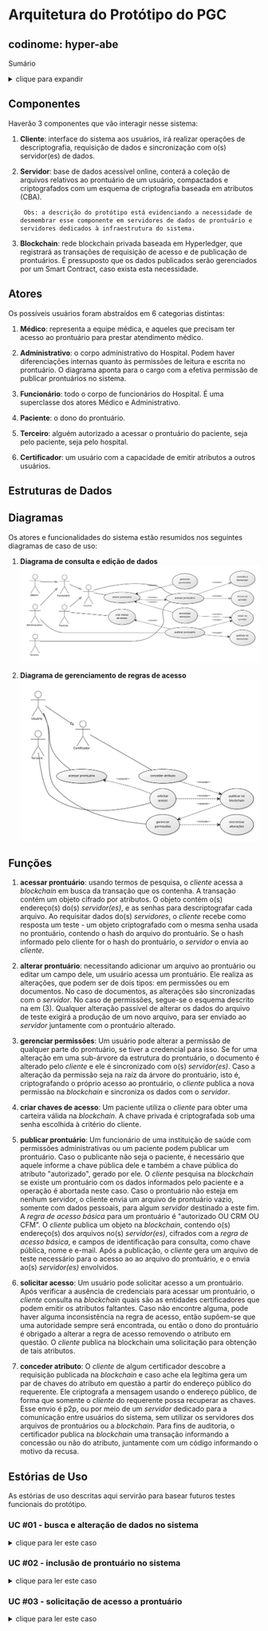 # Arquitetura do Protótipo do PGC

## codinome: hyper-abe

Sumário

<details><summary> clique para expandir </summary>

1. [Componentes](#componentes)
2. [Atores](#atores)
3. [Estruturas de Dados](#estruturas-de-dados)
4. [Diagramas](#diagramas)
5. [Principais funções](#funções)
6. [Estória de uso](#estórias-de-uso)

</details>

## Componentes

Haverão 3 componentes que vão interagir nesse sistema:

1. **Cliente**: interface do sistema aos usuários, irá realizar operações de descriptografia, requisição de dados e sincronização com o(s) servidor(es) de dados.

2. **Servidor**: base de dados acessível online, conterá a coleção de arquivos relativos ao prontuário de um usuário, compactados e criptografados com um esquema de criptografia baseada em atributos (CBA).

        Obs: a descrição do protótipo está evidenciando a necessidade de desmembrar esse componente em servidores de dados de prontuário e servidores dedicados à infraestrutura do sistema.

3. **Blockchain**: rede blockchain privada baseada em Hyperledger, que registrará as transações de requisição de acesso e de publicação de prontuários. É pressuposto que os dados publicados serão gerenciados por um Smart Contract, caso exista esta necessidade.

## Atores

Os possíveis usuários foram abstraídos em 6 categorias distintas:

1. **Médico**: representa a equipe médica, e aqueles que precisam ter acesso ao prontuário para prestar atendimento médico.

2. **Administrativo**: o corpo administrativo do Hospital. Podem haver diferenciações internas quanto às permissões de leitura e escrita no prontuário. O diagrama aponta para o cargo com a efetiva permissão de publicar prontuários no sistema.

3. **Funcionário**: todo o corpo de funcionários do Hospital. É uma superclasse dos atores Médico e Administrativo.

4. **Paciente**: o dono do prontuário.

5. **Terceiro**: alguém autorizado a acessar o prontuário do paciente, seja pelo paciente, seja pelo hospital.

6. **Certificador**: um usuário com a capacidade de emitir atributos a outros usuários.

## Estruturas de Dados

## Diagramas

Os atores e funcionalidades do sistema estão resumidos nos seguintes diagramas de caso de uso:

1. **Diagrama de consulta e edição de dados**
![Diagrama de caso de uso do Protótipo do PGC](diagramas/caso-de-uso--consulta-e-edição.svg "Diagrama de consulta e edição de dados")

2. **Diagrama de gerenciamento de regras de acesso**
![Diagrama de caso de uso do Protótipo do PGC](diagramas/caso-de-uso--permissões.svg "Diagrama de gerenciamento de regras de acesso")

## Funções

1. **acessar prontuário**: usando termos de pesquisa, o *cliente* acessa a *blockchain* em busca da transação que os contenha. A transação contém um objeto cifrado por atributos. O objeto contém o(s) endereço(s) do(s) *servidor(es)*, e as senhas para descriptografar cada arquivo. Ao requisitar dados do(s) *servidores*, o *cliente* recebe como resposta um teste - um objeto criptografado com o mesma senha usada no prontuário, contendo o hash do arquivo do prontuário. Se o hash informado pelo cliente for o hash do prontuário, o *servidor* o envia ao *cliente*.

2. **alterar prontuário**: necessitando adicionar um arquivo ao prontuário ou editar um campo dele, um usuário acessa um prontuário. Ele realiza as alterações, que podem ser de dois tipos: em permissões ou em documentos. No caso de documentos, as alterações são sincronizadas com o *servidor*. No caso de permissões, segue-se o esquema descrito na em (3). Qualquer alteração passível de alterar os dados do arquivo de teste exigirá a produção de um novo arquivo, para ser enviado ao *servidor* juntamente com o prontuário alterado.

3. **gerenciar permissões**: Um usuário pode alterar a permissão de qualquer parte do prontuário, se tiver a credencial para isso. Se for uma alteração em uma sub-árvore da estrutura do prontuário, o documento é alterado pelo *cliente* e ele é sincronizado com o(s) *servidor(es)*. Caso a alteração da permissão seja na raíz da árvore do prontuário, isto é, criptografando o próprio acesso ao prontuário, o *cliente* publica a nova permissão na *blockchain* e sincroniza os dados com o *servidor*.

4. **criar chaves de acesso**: Um paciente utiliza o *cliente* para obter uma carteira válida na *blockchain*. A chave privada é criptografada sob uma senha escolhida à critério do cliente.

5. **publicar prontuário**: Um funcionário de uma instituição de saúde com permissões administrativas ou um paciente podem publicar um prontuário. Caso o publicante não seja o paciente, é necessário que aquele informe a chave pública dele e também a chave pública do atributo "autorizado", gerado por ele. O *cliente* pesquisa na *blockchain* se existe um prontuário com os dados informados pelo paciente e a operação é abortada neste caso. Caso o prontuário não esteja em nenhum servidor, o cliente envia um arquivo de prontuário vazio, somente com dados pessoais, para algum *servidor* destinado a este fim. A *regra de acesso básica* para um prontuário é "autorizado OU CRM OU CFM". O *cliente* publica um objeto na *blockchain*, contendo o(s) endereço(s) dos arquivos no(s) *servidor(es)*, cifrados com a *regra de acesso básica*, e campos de identificação para consulta, como chave pública, nome e e-mail. Após a publicação, o *cliente* gera um arquivo de teste necessário para o acesso ao ao arquivo do prontuário, e o envia ao(s) *servidor(es)* envolvidos.

6. **solicitar acesso**: Um usuário pode solicitar acesso a um prontuário. Após verificar a ausência de credenciais para acessar um prontuário, o *cliente* consulta na *blockchain* quais são as entidades certificadores que podem emitir os atributos faltantes. Caso não encontre alguma, pode haver alguma inconsistência na regra de acesso, então supõem-se que uma autoridade sempre será encontrada, ou então o dono do prontuário é obrigado a alterar a regra de acesso removendo o atributo em questão. O *cliente* publica na blockchain uma solicitação para obtenção de tais atributos.

7. **conceder atributo**: O *cliente* de algum certificador descobre a requisição publicada na *blockchain* e caso ache ela legítima gera um par de chaves do atributo em questão a partir do endereço público do requerente. Ele criptografa a mensagem usando o endereço público, de forma que somente o *cliente* do requerente possa recuperar as chaves. Esse envio é p2p, ou por meio de um *servidor* dedicado para a comunicação entre usuários do sistema, sem utilizar os servidores dos arquivos de prontuários ou a *blockchain*. Para fins de auditoria, o certificador publica na *blockchain* uma transação informando a concessão ou não do atributo, juntamente com um código informando o motivo da recusa.

## Estórias de Uso

As estórias de uso descritas aqui servirão para basear futuros testes funcionais do protótipo.

### UC #01 - busca e alteração de dados no sistema

<details><summary> clique para ler este caso </summary>

O Médico Dr. Marcus vai receber um novo paciente, o Pedro. Ele acessa seu cliente através  de um browser.

O sistema mostra uma tela de login. Marcus já tem cadastro. Ele cede ao cliente um arquivo contendo chave pública e privada válida para a blockchain.

O sistema solicita uma senha para desbloqueio da chave privada.

Ele entra no sistema e informa a chave pública do usuário para realizar a busca pelo prontuário do paciente na blockchain.

A última transação associada ao paciente é encontrada. O cliente informa isso na tela mostrando a data, o nome do paciente e a política de acesso para aquele prontuário.

Os atributos necessários para descriptografar as informações do prontuário é "autorizado OU hospital-A OU CRM OU CFM". O médico possui o atributo hospital-A. O cliente baixa a cifra da blockchain, decifra o objeto inserido na transação que publicou o prontuário e obtém assim o endereços do arquivo no servidor e a senha para ele.

O arquivo é recuperado do servidor, onde é decifrado com a senha pega na blockchain.

Esse arquivo contém um EMR criptografado de forma modular. Informações básicas e nós sem informações sensíveis estão públicas. Há um nó criptografado com a política "oncologista". Dr. Marcus tem o atributo "oncologista" concedido pelo CFM, então ele consegue visualizar que o nó existe, e o descriptografa.

Lendo a informação ali e outras, ele finalmente chama o paciente para atendimento.

Ao fim do atendimento, ele edita o arquivo, e encaminha a atualização para o servidor.

O sistema associa aquele paciente como paciente associado ao Dr. Marcus para agilizar futuras pesquisas.

</details>

### UC #02 - inclusão de prontuário no sistema

<details><summary> clique para ler este caso </summary>

O Hospital A vai aderir ao Hyper-dcpabe. Ele entra na tela de criação de prontuários.

o hospital possui um arquivo com uma estrutura em árvore com os dados do paciente chamado EMR. É necessário informar na hora a chave pública do cliente, caso ela não esteja presente no arquivo do prontuário. O cliente solicita um arquivo assim.

A partir do arquivo, é realizado uma criptografia recursiva, a partir das folhas, sobre os campos que deve deveriam ser criptografados. O progresso é mostrado na tela.

É gerado um arquivo, que criptografado com uma cifra "Autorizado OU Hospital-A OU CRM OU CFM". O arquivo é enviado ao servidor, que por sua vez remete um endereço de volta ao cliente.

Com o endereço, aparece um botão para publicar o prontuário na blockchain. É preparada uma mensagem contendo o endereço público do paciente, nome, e-mail e uma cifra ABE do(s) endereço(s) do arquivo, com a mesma cifra "Autorizado OU Hospital-A OU CRM ou CFM".

</details>

### UC #03 - solicitação de acesso a prontuário

<details><summary> clique para ler este caso </summary>

Edna, esposa de Pedro, precisa acessar o prontuário dele para acompanhar a situação.

Ela acessa o cliente do hyper-abe, fornece o arquivo com a chave privada e fornece a senha para o acesso. Ela entra no sistema.

Ele aciona a consulta pelo prontuário de Pedro e o encontra.

Ela tenta acessar e suas credenciais falham.

O sistema informa que ela pode solicitar acesso como "autorizado" ao prontuário.

O familiar solicita e é orientado a aguardar notificação de autorização. A solicitação é publicada na blockchain.

O cliente de Pedro também possui um perfil certificador, gerado para o próprio cliente, capaz de conceder o atributo "autorizado". O cliente de Pedro lê a requisição na blockchain, e notifica se Pedro deseja conceder o atributo "autorizado" ao usuário de Edna.

Pedro confirma a operação. O cliente manda um arquivo contendo a chave privada do atributo gerado para edna, criptografado no endereço público de edna. O arquivo é subido no servidor, no mesmo diretório relacionado ao prontuário do Pedro. É publicada uma transação informando que o atributo autorizado foi concedido à edna.

Edna é notificada sobre a alteração de sua credencial, e atualiza a página.

O cliente procura em um registro de falhas de acesso, a partir do mais recente para o mais antigo, se algum passa a funcionar. Ele encontra o prontuário de Pedro. Ele informa que o Prontuário de Pedro está disponível para acesso, e pergunta se ela quer checar todas as tentativas, se quer acessar ou se não quer fazer nada.

Edna confirma que quer acessar, e então pode visualizar o prontuário.

</details>
